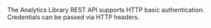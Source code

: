 The Analytics Library REST API supports HTTP basic authentication.
Credentials can be passed via HTTP headers.